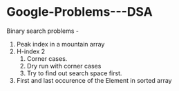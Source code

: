 # Google-Problems---DSA


Binary search problems - 
1. Peak index in a mountain array
2. H-index 2
    1. Corner cases.
    2. Dry run with corner cases
    3. Try to find out search space first.
3. First and last occurence of the Element in sorted array
